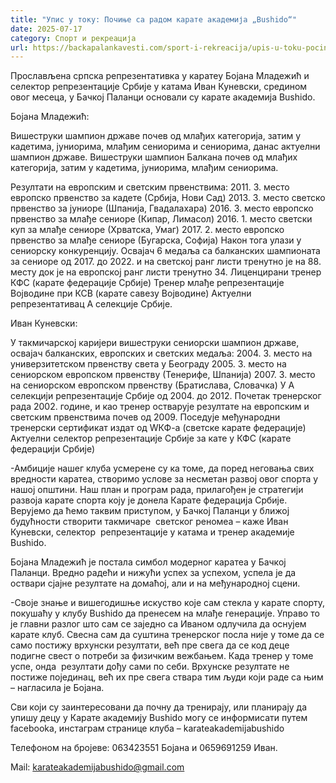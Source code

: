 ```yaml
---
title: "Упис у току: Почиње са радом карате академија „Bushido“"
date: 2025-07-17
category: Спорт и рекреација
url: https://backapalankavesti.com/sport-i-rekreacija/upis-u-toku-pocinje-sa-radom-karate-klub-bushido/
---
```


Прослављена српска репрезентативка у каратеу Бојана Младежић и селектор репрезентације Србије у катама Иван Куневски, средином овог месеца, у Бачкој Паланци основали су карате академија Bushido.

Бојана Младежић:

Вишеструки шампион државе почев од млађих категорија, затим у кадетима, јуниорима, млађим сениорима и сениорима, данас актуелни шампион државе.
Вишеструки шампион Балкана почев од млађих категорија, затим у кадетима, јуниорима, млађим сениорима.

Резултати на европским и светским првенствима:
2011. 3. место европско првенство за кадете (Србија, Нови Сад)
2013. 3. место светско првенство за јуниоре (Шпанија, Гвадалахара)
2016. 3. место европско првенство за млађе сениоре (Кипар, Лимасол)
2016. 1. место светски куп за млађе сениоре (Хрватска, Умаг)
2017. 2. место европско првенство за млађе сениоре (Бугарска, Софија)
Након тога улази у сениорску конкуренцију.
Освајач 6 медаља са балканских шампионата за сениоре од 2017. до 2022. и на светској ранг листи тренутно је на 88. месту док је на европској ранг листи тренутно 34.
Лиценцирани тренер КФС (карате федерације Србије)
Тренер млађе репрезентације Војводине при КСВ (карате савезу Војводине)
Актуелни репрезентативац А селекције Србије.

Иван Куневски:

У такмичарској каријери вишеструки сениорски шампион државе, освајач балканских, европских и светских медаља:
2004. 3. место на универзитетском првенству света у Београду
2005. 3. место на сениорском европском првенству (Тенерифе, Шпанија)
2007. 3. место на сениорском европском првенству (Братислава, Словачка)
У А селекцији репрезентације Србије од 2004. до 2012.
Почетак тренерског рада 2002. године, и као тренер остварује резултате на европским и светским првенствима почев од 2009.
Поседује међународни тренерски сертификат издат од WКФ-а (светске карате федерације)
Актуелни селектор репрезентације Србије за кате у КФС (карате федерацији Србије)

-Амбиције нашег клуба усмерене су ка томе, да поред неговања свих вредности каратеа, створимо услове за несметан развој овог спорта у нашој општини. Наш план и програм рада, прилагођен је стратегији  развоја карате спорта коју је донела Карате федерација Србије. Верујемо да ћемо таквим приступом, у Бачкој Паланци у ближој будућности створити такмичаре  светског реномеа – каже Иван Куневски, селектор  репрезентације у катама и тренер академије Bushido.

Бојана Младежић је постала симбол модерног каратеа у Бачкој Паланци. Вредно радећи и нижући успех за успехом, успела је да оствари сјајне резултaте на домаћој, али и на међународној сцени.

-Своје знање и вишегодишње искуство које сам стекла у карате спорту, покушаћу у клубу Bushido да пренесем на млађе генерације. Управо то је главни разлог што сам се заједно са Иваном одлучила да оснујем карате клуб. Свесна сам да суштина тренерског посла није у томе да се само постижу врхунски резултати, већ пре свега да се код деце подигне свест о потреби за физичким вежбањем. Када тренер у томе успе, онда  резултати дођу сами по себи. Врхунске резултате не постиже појединац, већ их пре свега ствара тим људи који раде са њим – нагласила је Бојана.

Сви који су заинтересовани да почну да тренирају, или планирају да упишу децу у Карате академију Bushido могу се информисати путем facebookа, инстаграм странице клуба – karateakademijabushido

Телефоном на бројеве: 063423551 Бојана и 0659691259 Иван.

Mail: karateakademijabushido@gmail.com
